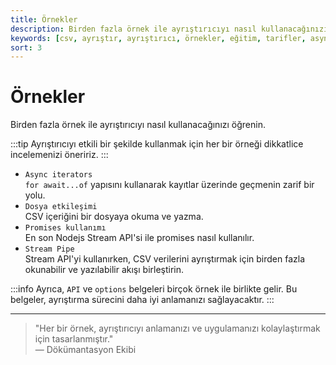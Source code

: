 ```yaml
---
title: Örnekler
description: Birden fazla örnek ile ayrıştırıcıyı nasıl kullanacağınızı öğrenin. Bu içerik, CSV verilerini işlemek için farklı yöntemleri keşfetmenize yardımcı olacaktır.
keywords: [csv, ayrıştır, ayrıştırıcı, örnekler, eğitim, tarifler, async, promise, stream, dosya, fs]
sort: 3
---
```


# Örnekler

Birden fazla örnek ile ayrıştırıcıyı nasıl kullanacağınızı öğrenin.

:::tip
Ayrıştırıcıyı etkili bir şekilde kullanmak için her bir örneği dikkatlice incelemenizi öneririz.
:::

* `Async iterators`   
  `for await...of` yapısını kullanarak kayıtlar üzerinde geçmenin zarif bir yolu.
* `Dosya etkileşimi`   
  CSV içeriğini bir dosyaya okuma ve yazma.
* `Promises kullanımı`   
  En son Nodejs Stream API'si ile promises nasıl kullanılır.
* `Stream Pipe`   
  Stream API'yi kullanırken, CSV verilerini ayrıştırmak için birden fazla okunabilir ve yazılabilir akışı birleştirin.

:::info
Ayrıca, `API` ve `options` belgeleri birçok örnek ile birlikte gelir. Bu belgeler, ayrıştırma sürecini daha iyi anlamanızı sağlayacaktır.
:::

--- 

> "Her bir örnek, ayrıştırıcıyı anlamanızı ve uygulamanızı kolaylaştırmak için tasarlanmıştır."  
> — Dökümantasyon Ekibi